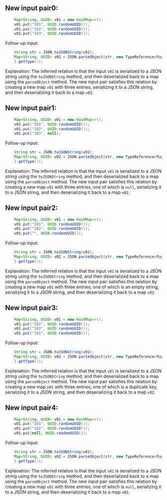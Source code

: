 ## New input pair0:
```java
    Map<String, UUID> v01 = new HashMap<>();
    v01.put("101", UUID.randomUUID());
    v01.put("102", UUID.randomUUID());
    v01.put("103", UUID.randomUUID());
```
Follow-up input:
```java
    String str = JSON.toJSONString(v01);
    Map<String, UUID> v02 = JSON.parseObject(str, new TypeReference<Map<String, UUID>>() {
    }.getType());
```
Explanation: The inferred relation is that the input `v01` is serialized to a JSON string using the `toJSONString` method, and then deserialized back to a map using the `parseObject` method. The new input pair satisfies this relation by creating a new map `v01` with three entries, serializing it to a JSON string, and then deserializing it back to a map `v02`.

## New input pair1:
```java
    Map<String, UUID> v01 = new HashMap<>();
    v01.put("101", UUID.randomUUID());
    v01.put("102", UUID.randomUUID());
    v01.put("103", null);
```
Follow-up input:
```java
    String str = JSON.toJSONString(v01);
    Map<String, UUID> v02 = JSON.parseObject(str, new TypeReference<Map<String, UUID>>() {
    }.getType());
```
Explanation: The inferred relation is that the input `v01` is serialized to a JSON string using the `toJSONString` method, and then deserialized back to a map using the `parseObject` method. The new input pair satisfies this relation by creating a new map `v01` with three entries, one of which is `null`, serializing it to a JSON string, and then deserializing it back to a map `v02`.

## New input pair2:
```java
    Map<String, UUID> v01 = new HashMap<>();
    v01.put("101", UUID.randomUUID());
    v01.put("102", UUID.randomUUID());
    v01.put("", UUID.randomUUID());
```
Follow-up input:
```java
    String str = JSON.toJSONString(v01);
    Map<String, UUID> v02 = JSON.parseObject(str, new TypeReference<Map<String, UUID>>() {
    }.getType());
```
Explanation: The inferred relation is that the input `v01` is serialized to a JSON string using the `toJSONString` method, and then deserialized back to a map using the `parseObject` method. The new input pair satisfies this relation by creating a new map `v01` with three entries, one of which is an empty string, serializing it to a JSON string, and then deserializing it back to a map `v02`.

## New input pair3:
```java
    Map<String, UUID> v01 = new HashMap<>();
    v01.put("101", UUID.randomUUID());
    v01.put("102", UUID.randomUUID());
    v01.put("101", UUID.randomUUID());
```
Follow-up input:
```java
    String str = JSON.toJSONString(v01);
    Map<String, UUID> v02 = JSON.parseObject(str, new TypeReference<Map<String, UUID>>() {
    }.getType());
```
Explanation: The inferred relation is that the input `v01` is serialized to a JSON string using the `toJSONString` method, and then deserialized back to a map using the `parseObject` method. The new input pair satisfies this relation by creating a new map `v01` with three entries, one of which is a duplicate key, serializing it to a JSON string, and then deserializing it back to a map `v02`.

## New input pair4:
```java
    Map<String, UUID> v01 = new HashMap<>();
    v01.put("101", UUID.randomUUID());
    v01.put("102", UUID.randomUUID());
    v01.put(null, UUID.randomUUID());
```
Follow-up input:
```java
    String str = JSON.toJSONString(v01);
    Map<String, UUID> v02 = JSON.parseObject(str, new TypeReference<Map<String, UUID>>() {
    }.getType());
```
Explanation: The inferred relation is that the input `v01` is serialized to a JSON string using the `toJSONString` method, and then deserialized back to a map using the `parseObject` method. The new input pair satisfies this relation by creating a new map `v01` with three entries, one of which is `null`, serializing it to a JSON string, and then deserializing it back to a map `v02`.
